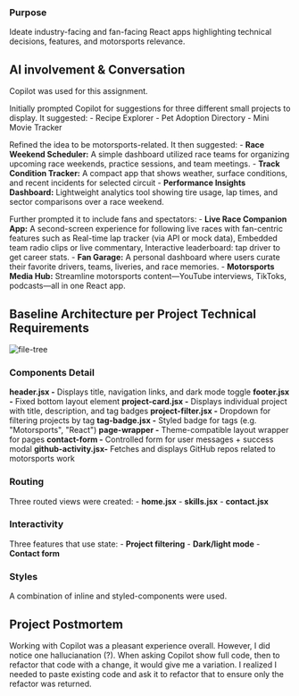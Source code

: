 ### Purpose

Ideate industry-facing and fan-facing React apps highlighting technical decisions, features, and motorsports relevance.


## AI involvement & Conversation

Copilot was used for this assignment. 

Initially prompted Copilot for suggestions for three different small projects to display.  It suggested:
    - Recipe Explorer
    - Pet Adoption Directory
    - Mini Movie Tracker

Refined the idea to be motorsports-related.  It then suggested:
    - **Race Weekend Scheduler:** A simple dashboard utilized race teams for organizing upcoming race weekends, practice sessions, and team meetings.
    - **Track Condition Tracker:** A compact app that shows weather, surface conditions, and recent incidents for selected circuit
    - **Performance Insights Dashboard:** Lightweight analytics tool showing tire usage, lap times, and sector comparisons over a race weekend.

Further prompted it to include fans and spectators:
    - **Live Race Companion App:** A second-screen experience for following live races with fan-centric features such as Real-time lap tracker (via API or mock data), Embedded team radio clips or live commentary, Interactive leaderboard: tap driver to get career stats.
    - **Fan Garage:** A personal dashboard where users curate their favorite drivers, teams, liveries, and race memories.
    - **Motorsports Media Hub:** Streamline motorsports content—YouTube interviews, TikToks, podcasts—all in one React app. 


## Baseline Architecture per Project Technical Requirements

![file-tree](https://github.com/user-attachments/assets/912d8805-f258-4565-84b0-815616678ca4)



### Components Detail

**header.jsx -** Displays title, navigation links, and dark mode toggle
**footer.jsx -** Fixed bottom layout element
**project-card.jsx -** Displays individual project with title, description, and tag badges
**project-filter.jsx -** Dropdown for filtering projects by tag
**tag-badge.jsx -** Styled badge for tags (e.g. "Motorsports", "React")
**page-wrapper -** Theme-compatible layout wrapper for pages
**contact-form -** Controlled form for user messages + success modal
**github-activity.jsx-** Fetches and displays GitHub repos related to motorsports work 


### Routing

Three routed views were created:
    - **home.jsx**
    - **skills.jsx**
    - **contact.jsx**


### Interactivity

Three features that use state:
    - **Project filtering**
    - **Dark/light mode**
    - **Contact form**

### Styles

A combination of inline and styled-components were used.


## Project Postmortem

Working with Copilot was a pleasant experience overall.  However, I did notice one hallucianation (?).  When asking Copilot show full code, then to refactor that code with a change, it would give me a variation.  I realized I needed to paste existing code and ask it to refactor that to ensure only the refactor was returned.
